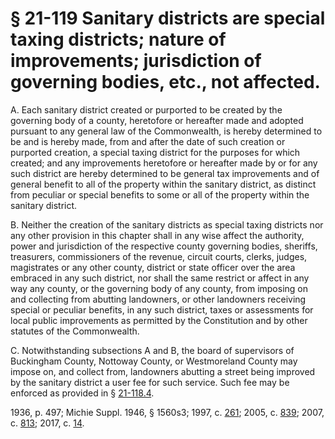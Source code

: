 # § 21-119 Sanitary districts are special taxing districts; nature of improvements; jurisdiction of governing bodies, etc., not affected.

<p>A. Each sanitary district created or purported to be created by the governing body of a county, heretofore or hereafter made and adopted pursuant to any general law of the Commonwealth, is hereby determined to be and is hereby made, from and after the date of such creation or purported creation, a special taxing district for the purposes for which created; and any improvements heretofore or hereafter made by or for any such district are hereby determined to be general tax improvements and of general benefit to all of the property within the sanitary district, as distinct from peculiar or special benefits to some or all of the property within the sanitary district.</p><p>B. Neither the creation of the sanitary districts as special taxing districts nor any other provision in this chapter shall in any wise affect the authority, power and jurisdiction of the respective county governing bodies, sheriffs, treasurers, commissioners of the revenue, circuit courts, clerks, judges, magistrates or any other county, district or state officer over the area embraced in any such district, nor shall the same restrict or affect in any way any county, or the governing body of any county, from imposing on and collecting from abutting landowners, or other landowners receiving special or peculiar benefits, in any such district, taxes or assessments for local public improvements as permitted by the Constitution and by other statutes of the Commonwealth.</p><p>C. Notwithstanding subsections A and B, the board of supervisors of Buckingham County, Nottoway County, or Westmoreland County may impose on, and collect from, landowners abutting a street being improved by the sanitary district a user fee for such service. Such fee may be enforced as provided in § <a href='http://law.lis.virginia.gov/vacode/21-118.4/'>21-118.4</a>.</p><p>1936, p. 497; Michie Suppl. 1946, § 1560s3; 1997, c. <a href='http://lis.virginia.gov/cgi-bin/legp604.exe?971+ful+CHAP0261'>261</a>; 2005, c. <a href='http://lis.virginia.gov/cgi-bin/legp604.exe?051+ful+CHAP0839'>839</a>; 2007, c. <a href='http://lis.virginia.gov/cgi-bin/legp604.exe?071+ful+CHAP0813'>813</a>; 2017, c. <a href='http://lis.virginia.gov/cgi-bin/legp604.exe?171+ful+CHAP0014'>14</a>.</p>